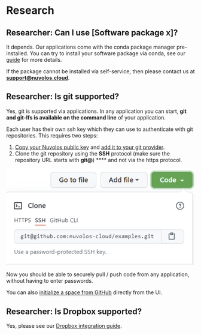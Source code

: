 # Research

## Researcher: Can I use \[Software package x]?

It depends. Our applications come with the conda package manager pre-installed. You can try to install your software package via conda, see our [guide](../getting-started/work-with-applications/install-a-software-package.md) for more details.

If the package cannot be installed via self-service, then please contact us at [**support@nuvolos.cloud**](mailto:support@nuvolos.cloud).

## Researcher: Is git supported?

Yes, git is supported via applications. In any application you can start, **git and git-lfs is available on the command line** of your application.

Each user has their own ssh key which they can use to authenticate with git repositories. This requires two steps:

1. [Copy your Nuvolos public key](https://az.nuvolos.cloud/user/settings/ssh) and [add it to your git provider](https://docs.github.com/en/github/authenticating-to-github/connecting-to-github-with-ssh/adding-a-new-ssh-key-to-your-github-account).
2. Clone the git repository using the **SSH** protocol (make sure the repository URL starts with **git@**) **** and not via the https protocol.

![](<../.gitbook/assets/image (13).png>)

Now you should be able to securely pull / push code from any application, without having to enter passwords.

You can also [initialize a space from GitHub](../settings-and-administration/organization-management/create-a-space/clone-a-github-repository.md) directly from the UI.

## Researcher: Is Dropbox supported?

Yes, please see our [Dropbox integration guide](../getting-started/work-with-files/dropbox-synchronization.md).
